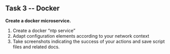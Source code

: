 ## Task 3 -- Docker
**Create a docker microservice.**

 1. Create a docker “ntp service”
 2. Adapt configuration elements according to your network context
 3. Take screenshots indicating the success of your actions and save script files and related docs.
